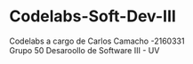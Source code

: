 # Codelabs-Soft-Dev-III
Codelabs a cargo de Carlos Camacho -2160331    
Grupo 50 Desaroollo de Software III - UV

